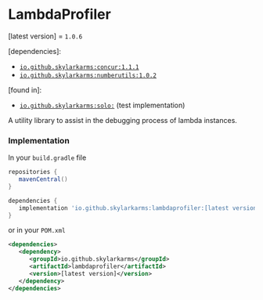 # LambdaProfiler
[latest version] = `1.0.6`

[dependencies]:
   - [`io.github.skylarkarms:concur:1.1.1`](https://github.com/Skylarkarms/Concur)
   - [`io.github.skylarkarms:numberutils:1.0.2`](https://github.com/Skylarkarms/NumberUtils)

[found in]:
   - [`io.github.skylarkarms:solo:`](https://github.com/Skylarkarms/solo) (test implementation)

A utility library to assist in the debugging process of lambda instances.

### Implementation
In your `build.gradle` file
```groovy
repositories {
   mavenCentral()
}

dependencies {
   implementation 'io.github.skylarkarms:lambdaprofiler:[latest version]'
}
```

or in your `POM.xml`
```xml
<dependencies>
   <dependency>
      <groupId>io.github.skylarkarms</groupId>
      <artifactId>lambdaprofiler</artifactId>
      <version>[latest version]</version>
   </dependency>
</dependencies>
```